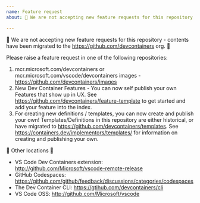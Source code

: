 ```yaml
---
name: Feature request
about: 🚨 We are not accepting new feature requests for this repository - contents have been migrated to the https://github.com/devcontainers org. 🚨 

---
```


🚨 We are not accepting new feature requests for this repository - contents have been migrated to the https://github.com/devcontainers org. 🚨 

Please raise a feature request in one of the following repositories:
1. mcr.microsoft.com/devcontainers or mcr.microsoft.com/vscode/devcontainers images - https://github.com/devcontainers/images
2. New Dev Container Features - You can now self publish your own Features that show up in UX. See https://github.com/devcontainers/feature-template to get started and add your feature into the index.
3. For creating new definitions / templates, you can now create and publish your own!  Templates/Definitions in this repository are either historical, or have migrated to https://github.com/devcontainers/templates.  See https://containers.dev/implementors/templates/ for information on creating and publishing your own.

🚨 Other locations 🚨
 - VS Code Dev Containers extension: http://github.com/Microsoft/vscode-remote-release 
 - GitHub Codespaces: https://github.com/github/feedback/discussions/categories/codespaces
 - The Dev Container CLI: https://gtihub.com/devcontainers/cli
 - VS Code OSS: http://github.com/Microsoft/vscode

